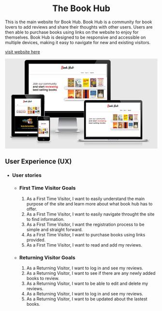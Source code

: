 <h1 align="center">The Book Hub</h1>

This is the main website for Book Hub. Book Hub is a community for book lovers to add reviews and share their thoughts with other users. Users are then able to purchase books using links on the website to enjoy for themselves. Book Hub is designed to be responsive and accessible on multiple devices, making it easy to navigate for new and existing visitors.

[visit website here](http://book-hub-project.herokuapp.com/home)


<img align="center" src="./static/images/book_hub.png">

## User Experience (UX)

-   ### User stories

    -   ### First Time Visitor Goals

        1. As a First Time Visitor, I want to easily understand the main purpose of the site and learn more about what book hub has to offer.
        2. As a First Time Visitor, I want to easily navigate throught the site to   find information.
        3. As a First Time Visitor, I want the registration process to be simple and straight forward.
        4. As a First Time Visitor, I want to purchase books using links provided.
        5. As a First Time Visitor, I want to read and add my reviews.

    -   ### Returning Visitor Goals 

        1. As a Returning Visitor, I want to log in and see my reviews. 
        2. As a Returning Visitor, I want to see if there are any newly added books to review.
        3. As a Returning Visitor, I want to be able to edit and delete my reviews.
        4. As a Returning Visitor, I want to log in and see my reviews.
        5. As a Returning Visitor, I want to be updated about the lastest books.
        
